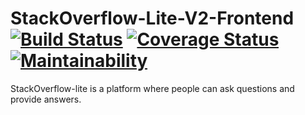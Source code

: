 # StackOverflow-Lite-V2-Frontend				[![Build Status](https://travis-ci.org/dnuwa/StackOverflow-Lite-V2-Frontend.svg?branch=develop)](https://travis-ci.org/dnuwa/StackOverflow-Lite-V2-Frontend)				[![Coverage Status](https://coveralls.io/repos/github/dnuwa/StackOverflow-Lite-V2-Frontend/badge.svg?branch=develop)](https://coveralls.io/github/dnuwa/StackOverflow-Lite-V2-Frontend?branch=develop)				[![Maintainability](https://api.codeclimate.com/v1/badges/9271b13c1c51415316c3/maintainability)](https://codeclimate.com/github/dnuwa/StackOverflow-Lite-V2-Frontend/maintainability)

StackOverflow-lite is a platform where people can ask questions and provide answers.